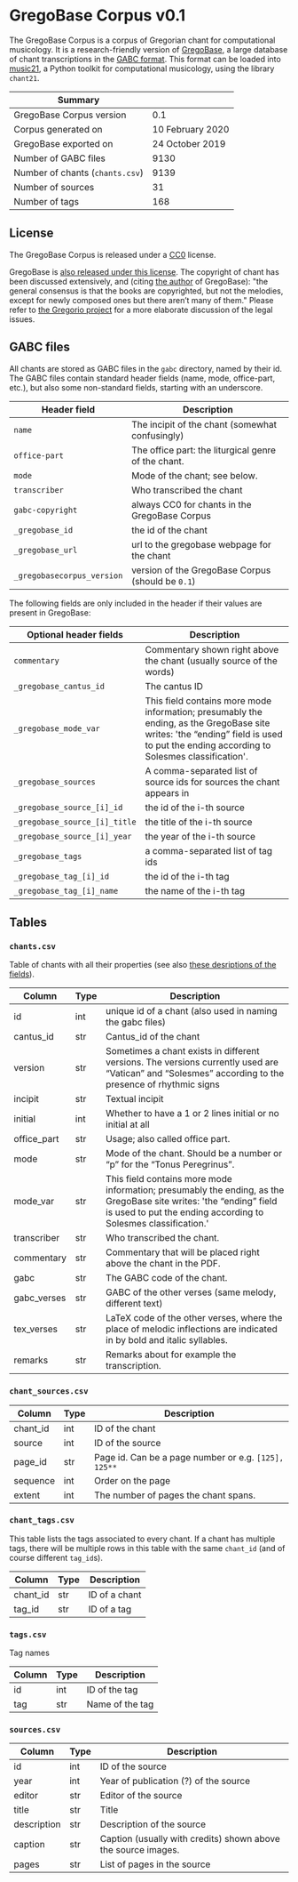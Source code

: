 GregoBase Corpus v0.1
===========================

The GregoBase Corpus is a corpus of Gregorian chant for computational musicology.
It is a research-friendly version of [GregoBase](gregobase.selapa.net/), a
large database of chant transcriptions in the
[GABC format](https://gregorio-project.github.io/gabc/index.html).
This format can be loaded into [music21](https://web.mit.edu/music21/), a Python
toolkit for computational musicology, using the library `chant21`.

| Summary                         |                      |
|---------------------------------|----------------------|
| GregoBase Corpus version        | 0.1                  |
| Corpus generated on             | 10 February 2020     |
| GregoBase exported on           | 24 October 2019      |
| Number of GABC files            | 9130                 |
| Number of chants (`chants.csv`) | 9139                 |
| Number of sources               | 31                   |
| Number of tags                  | 168                  |

License
-------

The GregoBase Corpus is released under a
[CC0](https://creativecommons.org/publicdomain/zero/1.0/) license.

GregoBase is
[also released under this license](https://gregobase.selapa.net/?page_id=2]).
The copyright of chant has been discussed extensively, and (citing 
[the author](https://gregobase.selapa.net/?page_id=18) of GregoBase): "the general consensus is that the books are copyrighted, but not the melodies, except for newly composed ones but there aren’t many of them." 
Please refer to 
[the Gregorio project](https://gregorio-project.github.io/legalissues.html) 
for a more elaborate discussion of the legal issues.


GABC files
----------

All chants are stored as GABC files in the `gabc` directory, named by their id.
The GABC files contain standard header fields (name, mode, office-part, etc.), but also some non-standard fields, starting with an underscore.

| Header field     | Description                                            |
|------------------|--------------------------------------------------------|
| `name`           | The incipit of the chant (somewhat confusingly)        |
| `office-part`    | The office part: the liturgical genre of the chant.    |
| `mode `          | Mode of the chant; see below.                          |
| `transcriber`    | Who transcribed the chant                              |
| `gabc-copyright` | always CC0 for chants in the GregoBase Corpus          |
| `_gregobase_id`  | the id of the chant                                    |
| `_gregobase_url` | url to the gregobase webpage for the chant             |
| `_gregobasecorpus_version` | version of the GregoBase Corpus (should be `0.1`) |

The following fields are only included in the header if their 
values are present in GregoBase:

| Optional header fields        | Description                       |
|-------------------------------|-----------------------------------|
| `commentary`                  | Commentary shown right above the chant (usually source of the words)  |
| `_gregobase_cantus_id`        | The cantus ID                     |
| `_gregobase_mode_var`         | This field contains more mode information; presumably the ending, as the GregoBase site writes: 'the “ending” field is used to put the ending according to Solesmes classification'.        |
| `_gregobase_sources`          | A comma-separated list of source ids for sources the chant appears in |
| `_gregobase_source_[i]_id`    | the id of the i-th source         |
| `_gregobase_source_[i]_title` | the title of the i-th source      |
| `_gregobase_source_[i]_year`  | the year of the i-th source       |
| `_gregobase_tags`             | a comma-separated list of tag ids |
| `_gregobase_tag_[i]_id`       | the id of the i-th tag            |
| `_gregobase_tag_[i]_name`     | the name of the i-th tag          |

Tables
------

### `chants.csv`

Table of chants with all their properties (see also [these desriptions of the fields](https://gregobase.selapa.net/?page_id=18)).

| Column       | Type | Description                                        |
|--------------|------|----------------------------------------------------|
| id           | int  | unique id of a chant (also used in naming the gabc files) |
| cantus_id    | str  | Cantus_id of the chant                             |
| version      | str  | Sometimes a chant exists in different versions. The versions currently used are “Vatican” and “Solesmes” according to the presence of rhythmic signs |
| incipit      | str  | Textual incipit                                    |
| initial      | int  | Whether to have a 1 or 2 lines initial or no initial at all |
| office_part  | str  | Usage; also called office part.                    |
| mode         | str  | Mode of the chant. Should be a number or “p” for the “Tonus Peregrinus”. |
| mode_var     | str  | This field contains more mode information; presumably the ending, as the GregoBase site writes: 'the “ending” field is used to put the ending according to Solesmes classification.' |
| transcriber  | str  | Who transcribed the chant.                         |
| commentary   | str  | Commentary that will be placed right above the chant in the PDF. |
| gabc         | str  | The GABC code of the chant.                        |
| gabc_verses  | str  | GABC of the other verses (same melody, different text) |
| tex_verses   | str  | LaTeX code of the other verses, where the place of melodic inflections are indicated in by bold and italic syllables. |
| remarks      | str  | Remarks about for example the transcription.       |

### `chant_sources.csv`

| Column       | Type | Description                                        |
|--------------|------|----------------------------------------------------|
| chant_id     | int  | ID of the chant                                    |
| source       | int  | ID of the source                                   |
| page_id      | str  | Page id. Can be a page number or e.g. `[125], 125**` |
| sequence     | int  | Order on the page                                  |
| extent       | int  | The number of pages the chant spans.               |

### `chant_tags.csv`

This table lists the tags associated to every chant. If a chant has
multiple tags, there will be multiple rows in this table with the same `chant_id` (and of course different `tag_id`s).

| Column       | Type | Description                                        |
|--------------|------|----------------------------------------------------|
| chant_id     | str  | ID of a chant                                      |
| tag_id       | str  | ID of a tag                                        |

### `tags.csv`

Tag names

| Column       | Type | Description                                        |
|--------------|------|----------------------------------------------------|
| id           | int  | ID of the tag                                      |
| tag          | str  | Name of the tag                                    |

### `sources.csv`

| Column       | Type | Description                                        |
|--------------|------|----------------------------------------------------|
| id           | int  | ID of the source                                   |
| year         | int  | Year of publication (?) of the source              |
| editor       | str  | Editor of the source                               |
| title        | str  | Title                                              |
| description  | str  | Description of the source                          |
| caption      | str  | Caption (usually with credits) shown above the source images. |
| pages        | str  | List of pages in the source                        |